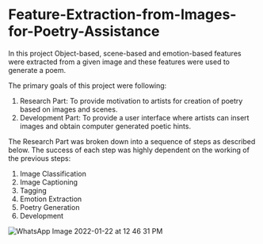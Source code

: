 # Feature-Extraction-from-Images-for-Poetry-Assistance

In this project Object-based, scene-based and emotion-based features were extracted from a given image and
these features were used to generate a poem.




The primary goals of this project were following:
1. Research Part: To provide motivation to artists for creation of poetry based on images
and scenes.
2. Development Part: To provide a user interface where artists can insert images and
obtain computer generated poetic hints.



The Research Part was broken down into a sequence of steps as described below. The success
of each step was highly dependent on the working of the previous steps:
1. Image Classification
2. Image Captioning
3. Tagging
4. Emotion Extraction
5. Poetry Generation
6. Development


![WhatsApp Image 2022-01-22 at 12 46 31 PM](https://user-images.githubusercontent.com/68474231/151498821-1354b235-2bb3-49a8-b865-f7d684b07314.jpeg)
